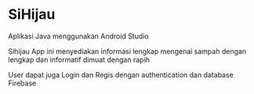 # SiHijau

Aplikasi Java menggunakan Android Studio

Sihijau App ini menyediakan informasi lengkap mengenai sampah dengan lengkap dan informatif dimuat dengan rapih

User dapat juga Login dan Regis dengan authentication dan database Firebase
